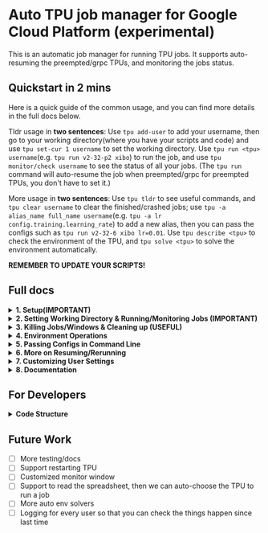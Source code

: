 # Auto TPU job manager for Google Cloud Platform (experimental)

This is an automatic job manager for running TPU jobs. It supports auto-resuming the preempted/grpc TPUs, and monitoring the jobs status.

## Quickstart in 2 mins

Here is a quick guide of the common usage, and you can find more details in the full docs below.

Tldr usage in **two sentences**: Use ``tpu add-user`` to add your username, then go to your working directory(where you have your scripts and code) and use ``tpu set-cur 1 username`` to set the working directory. Use ``tpu run <tpu> username``(e.g. ``tpu run v2-32-p2 xibo``) to run the job, and use ``tpu monitor/check username`` to see the status of all your jobs. (The ``tpu run`` command will auto-resume the job when preempted/grpc for preempted TPUs, you don't have to set it.)

More usage in **two sentences**: Use ``tpu tldr`` to see useful commands, and ``tpu clear username`` to clear the finished/crashed jobs; use ``tpu -a alias_name full_name username``(e.g. ``tpu -a lr config.training.learning_rate``) to add a new alias, then you can pass the configs such as ``tpu run v2-32-6 xibo lr=0.01``. Use ``tpu describe <tpu>`` to check the environment of the TPU, and ``tpu solve <tpu>`` to solve the environment automatically.

**REMEMBER TO UPDATE YOUR SCRIPTS!**

## Full docs

<details>
<summary> <strong>1. Setup(<strong>IMPORTANT</strong>) </strong></summary>

You should **update your scripts** to the newest version supporting command-line arguments. The newest scripts can be pulled from zhh's repo. The current finishing check is based on wandb final output, so please make sure your scripts are using wandb to log the final output.  
Also, this script is not very robust to attack, so please try **not to do OOD things**, for example, setting username to be `run`, `false`, `v2-32-2` or Chinese characters.

Use ``tpu add-user`` and follow the instructions to add your username.

</details>

<details>
<summary> <strong>2. Setting Working Directory & Running/Monitoring Jobs (<strong>IMPORTANT</strong>) </strong></summary>

The working directory is where you have your scripts and code. 

You can set multiple working directories and choose any of them when running code. The default working directory is `1`.  
You can set the working directory and run the job by:

```bash
tpu set-cur num username # Set the working directory <num> to the current directory, default directory is 1
tpu ls username # List all the working directories
tpu run tpu_name username [dir=1] # Run the job in working directory <dir>
```

The `tpu_name` is of the format of the **pre-defined tpu aliases** , like `v2-32-6`, `v2-32-p1`, or `v4-32-py2`. You can also pass full-name such as `kmh-tpuvm-v2-32-1`.

For all the aliases, use `tpu -lta` (list TPU aliases) to see. You can also add aliases by `tpu -ta alias FULL_TPU_NAME`. Please don't add aliases that may lead to contradictions to other things, for example `username` or `tag` or `config` or `s`.

**Example:**

```bash
tpu run v2-32-6 xibo # Default: run the job in working directory 1
tpu run v2-32-p1 lyy dir=2 # Run the job in working directory 2 
```

The `tpu run` command opens a monitor window to track all your jobs. Alternatively, you can use:

```bash
tpu monitor username
```

which updates the monitor window every 10 seconds. For one-time checks, use:

```bash
tpu check username
```

<details>
    <summary> <strong>2A. More Directory Operations (OPTIONAL)</strong></summary>

    ```bash
    tpu del-dir <num> username # Delete the working directory <num>
    tpu swap-dir <num1> <num2> username # Swap the working directory <num1> and <num2>
    ```
</details>

<details>
<summary> <strong>2B. Advanced Running Settings (OPTIONAL)</strong></summary>

The `run` command will ask whether to reapply when the TPU is preempted. 

You can add the flag `-apply` to skip the prompt.

You can add the flag `-q` to skip the monitor window.

You can add the tag by `tag=your_tag` to add a tag to the job, which will be shown in the monitor window.
You can add tags to **existing** jobs by:`tpu add-tag window_num tag_name username`

You can change the default rules for resuming/rerunning by passing `rule=<rule>` to the `tpu run` command. (Default: **auto-resume** on GRPC errors and **auto-reapply and resume** when preempted for preemptible TPUs and **do nothing** for other TPUs (you can set `rule=resume` to make it resume). See more in the **More on Resuming/Rerunning** section.)

</details>

<details>
<summary> <strong>2C. Advanced Monitor Configs(OPTIONAL)</strong></summary>



The monitor will show four things: the windows number(`w`), the directory(`d`), the tpu(`t`), and the job status(`s`). You can choose which to show by adding commands. There's also an additional flag "verbose"(`v`) available, meaning to show the messages(cut) from tmux windows even for the running jobs with known status.(Should be used with `s`) For example, to only show the working directory and the job status and detailed output of xibo, use:

```bash
tpu monitor xibo -dsv
```

If you don't want `tpu run` to open the monitor window, you can use `tpu set-settings monitor_after_run False username` to disable it. Also, you can set the default monitoring whether to monitor tpu/directory. See the **Customizing User Settings** section for more details.

</details>
</details>

<details>
<summary> <strong>3. Killing Jobs/Windows & Cleaning up (<strong>USEFUL</strong>)</strong></summary>

As you run more and more jobs, there will be a lot of tmux windows, which is messy.

You can use (**recommend to do occasionally**):

```bash
tpu clean username 
```

to kill all the tmux windows whose jobs are finished/error/killed.

To kill a job, use:

```bash
tpu kill/kill-job/-k/-kj -w=<windows_id>/window=<windows_id> username
```

Jobs with children jobs that were rerun/resumed will be killed based on the status of their children. Use `tpu clean username -re` to make all the rerun/resumed job be cleaned too.

**IMPORTANT**: If you have a job that has rerun setting, and it has been grpc, please remember to use `clean` to clear it if you **manually kill the window**, otherwise it may be rerunned.
<details>
<summary> <strong>3A. Other killing commands(OPTIONAL)</strong></summary>
To kill a specific tmux window (NOT RECOMMENDED):

```bash
tpu -kw/kill-window window_number username
```

After killing windows, some jobs may become "zombies" (i.e., jobs without associated windows). You can use these helpers to clean zombies (Supported, but NOT RECOMMENDED):

```bash
tpu -czw username # Clear all zombie windows
tpu -czj username # Clear all zombie jobs
tpu clear-finished username # Clear all finished jobs
tpu clear-error username # Clear all error jobs
tpu clear-all username # RECOMMENDED: Clear all finished/error jobs
```

The `clean` command integrates these actions, so using `kill-job + clean` is strongly recommended instead of manually killing windows with `tmux kill-window` or exit the window yourself. (If you like to kill the window yourself, we recommend doing `tpu clean username` occasionally to clear the job data associated with these windows, or others may get the annoying warning of the TPU occupied by your dead jobs.)
</details>

</details>

<details>
<summary> <strong>4. Environment Operations </strong></summary>

We support common operations, such as:

```bash
tpu apply/reapply tpu_name # Apply/reapply the TPU; reapply deletes and recreates the TPU
```

Environment operations are also supported:

```bash
tpu mount-disk tpu_name # Mount the disk and set up wandb for the TPU
tpu describe tpu_name # Describe the TPU environment
tpu check-status tpu_name # Check the TPU status (e.g., PREEMPTED, READY, CREATING, etc.)
```

An automatic environment solver is available to address TPU environment issues.  
Currently, it handles mounting issues, but contributions are welcome to enhance it into a **powerful one-line tool** for solving complex TPU environment problems you have encountered. This way, ideally we only need to manully fix every possible issue **once**!

```bash
tpu solve tpu_name # Integrated automatic environment solver
```

</details>


<details>
<summary> <strong>5. Passing Configs in Command Line</strong></summary>

We support passing configs in the command line by config aliases or full config name. You can also set your own config alias by:


```bash
tpu -a/-alias your_alias FULL_NAME username # add/change an alias
tpu -sa username # list all the aliases
tpu del-config-alias your_alias username # delete the alias
```

For example, you can do:

```bash
tpu -a lr config.training.learning_rate xibo
```

Then:

```bash
tpu run v2-32-6 xibo lr=0.01
tpu run v2-32-6 xibo config.training.learning_rate=0.01 # This is also supported
```

<details>
<summary> <strong>Some default aliases </strong></summary>

```bash
"lr": "config.training.learning_rate"
"bs": "config.training.batch_size"
"ep": "config.training.num_epochs"
"wd": "config.training.weight_decay"
"b1": "config.training.adam_b1"
"b2": "config.training.adam_b2"
"ckpt": "config.training.checkpoint_per_epoch"
```

</details>


</details>

<details>
<summary> <strong>6. More on Resuming/Rerunning </strong></summary>
You can manually resume/rerun a job by:

```bash
tpu resume windows=<windows_id> username # resume the job
tpu resume windows=<windows_id> tpu=<tpu> username # resume the job in a new TPU
tpu rerun windows=<windows_id> username # rerun the job
tpu rerun windows=<windows_id> tpu=<tpu> username # rerun the job in a new TPU
```

The difference between `resume` and `rerun` is that `resume` will load the job from the last checkpoint, while `rerun` will start a new job from the beginning.

Our default rules for resuming/rerunning are as follows:  
For preempted TPUs, we will reapply the TPU and resume the job when the job is preempted, and resume the job when the job encounters a GRPC error. For non-preempted TPUs, we will not perform any operations.  

You can pass the `rule=<rule>` to the `tpu run` command to set the rules. The available rules are:  
- `reapply`: Reapply when GRPC error occurs or when preempted.  
- `pass` (default for non-preempted TPUs): Do nothing.  
- `rerun`: Rerun when GRPC error occurs, reapply when preempted.  
- `pre` (default for preempted TPUs): Reapply when GRPC error occurs, resume
- `resume`(recommend for non-preempted TPUs, may change to default someday): Resume when GRPC error occurs, pass when preempted.

For example, if you want a job running in preempted TPUs to be rerunned instead of resumed when grpc, you can do:
```bash
tpu run v2-32-p2 xibo rule=rerun
```

If you want a job running in non-preempted TPUs to be resumed when grpc, you can do:

```bash
tpu run v2-32-2 xibo rule=resume
```

You can see all the rules using

```bash
tpu check-rules
```

If you want to know whether the job is a resumed job in the program(for example, use that to set a new wandb name/note), you can add `--log-stage` flag in `tpu run`, then it will pass an additional argument `config.stage` to indicate the number of resumes of this job. (For example, if the job has been resumed twice, that is, there're 3 runs in total including the current one, the current one will recieve an extra `config.stage=2` config).

We have a MONITOR to occasionally keep tract of all the job status and decide whether to resume/rerun. The default checking frequency for the jobs to be rerun is about 30 mins, that is, the jobs will wait at most 30 mins to be resumed. If you run a job that leads to a GRPC immediately, you can acknowledge the MONITOR to rerun that immediately by:

```bash
tpu ack
```

Then after no more than 3 mins you should expect the job to be resumed(if not, contact the admin).

</details>

<details>
<summary> <strong>7. Customizing User Settings </strong></summary>

We support customizing settings for users, and you can set/get them by:

```bash
tpu set-settings key value username # set the settings
tpu get-settings username # get the settings
tpu reset-settings username # reset all the settings
```

The current default settings and their meanings are:

```bash
{
    "monitor_after_run": True, # Whether to monitor the job after running
    "monitor_upd_time": 5, # The update time for the monitor window
    "monitor_length": 800, # The output capturing length for the monitor window to determine the job status
    "monitor_dir": True, # Whether to show the working directory in the monitor window
    "monitor_tpu": True, # Whether to show the TPU name in the monitor window
    "monitor_verbose": False, # Whether to show the output in the monitor window when the status is known
    "show_length": 200, # The output capturing length for the monitor window to show the job output
    "time_zone": "us", # The user timezone, only support 'us'(UTC-4)/'cn'(UTC+8) for now.
    "extra_settings": {} # The extra settings for future development
}
```

Also, to avoid concurrency issues of tmux windows creation, we use a `windows_offset` to offset the windows number for each user, and the number goes up by 1 for each new job. If you think the offset is too large, you can set it to a smaller number by:

```bash
tpu reset-window-num <num> <username>  # reset the offset to <num>
```

Please be careful not to have conflicts with current jobs.


</details>



<details>
<summary> <strong>8. Documentation</strong></summary>

```bash
tpu tldr
tpu -h command # details of the command
```

</details>

## For Developers

<details>
<summary> <strong>Code Structure </strong></summary>

The user interface is implemented in `tpu.py`, and the specific function implementation is in `utils/`.  
`MONITOR.py` does the check and resume work, and will be run all day, it will check the jobs and do unit tests occansionally according to ``data["MONITOR_config"]``(You can see the full format of ``data.json`` below, which is the key matadata we maintain to manage all the jobs).

We use MONITOR to referr to the global monitor process to separate it from the local monitor window for 
each user. 

For `utils/`:  
- `desciptions.py` does all the documentation work  
- `operate.py` does the tpu remote operations  
- `jobs.py` does the job management  
- `directories.py` deals with the user working dirs  
- `logger.py` does most of the logging with meta-data  
- `helpers.py` does the helper functions
- `error_handler.py` does the error handling works
- `unit_tests.py` does the unit tests (sanity checks)
- `develop.py` does the developer tools, to safely modify the metadata and avoid conflicts with current jobs
(see more in next paragraph)
<details>
<summary> <strong>Data Format </strong></summary>

The key data is stored in `data.json`, and the program reads and writes it using the API in `data_io.py`, which implements locking (in `lock.json`).  
The structure of `data.json` is as follows:

<details>
<summary> <strong>Full data.json structure </strong></summary>

```json
{
    "users": {
        "username": {
            "id": 0,
            "name": "username",
            "tmux_name": "username",
            "working_dir": {"1": "/path"},
            "job_data": [],
            "config_aliases": {"lr": "config.training.lr"},
            "settings": {
                "monitor_after_run": true,
                "monitor_upd_time": 5,
                "monitor_length": 800,
                "monitor_verbose": false,
                "monitor_dir": true,
                "monitor_tpu": true,
                "show_length": 300,
                "time_zone": "us"
            },
            "windows_offset": 42,
            "logs": []
        }
    },
    "user_list": ["username"],
    "id_list": [0],
    "id_user_dict": {"0": "username"},
    "user_id_dict": {"username": 0},
    "tpu_aliases": {"v2-1": "kmh-tpuvm-v2-32-1"},
    "all_tpus": {
        "europe-west4-a": ["..."],
        "us-central1-a": ["..."],
        "us-central2-b": ["..."],
        "preemptible": ["..."]
    },
    "monitor_config": {
        "test_freq": 3600,
        "checking_freq": 600
    },
    "wandb_api_key": "...",
    "conda_env_name": "NNX",
    "monitor_all_check_time": 20,
    "MONITOR_logs": [],
    "ack_MONITOR": false
}
```

Each job is described as:

<details>
<summary> <strong>Full job structure </strong></summary>

```json
{
    "user": "username",
    "windows_id": 1,
    "job_dir_id": 1,
    "job_dir": "/your/code/path",
    "tpu": "kmh-tpuvm-v2-32-preemptible-1",
    "job_tags": null,
    "log_dir": "/your/log/path",
    "staage_dir": "/your/staging/path",
    "extra_configs": "--lr=0.01",
    "status": "running",
    "error": null,
    "stage": 0,
    "monitor": true,
    "rules": {
        "preempted": "reapply",
        "grpc": "resume"
    },
    "extra_msgs": {},
    "start_time": "20250420_011026",
    "customized_settings": {}
}
```

</details>

</details>

</details>
</details>

</details>

</details>

## Future Work

- [ ] More testing/docs
- [ ] Support restarting TPU
- [ ] Customized monitor window
- [ ] Support to read the spreadsheet, then we can auto-choose the TPU to run a job  
- [ ] More auto env solvers  
- [ ] Logging for every user so that you can check the things happen since last time  

<!-- ## New Scripts
<details>

<details>
<summary> <strong>staging.sh </strong></summary>

```bash
# staging.sh
PASS_KA=0

if [ -n "$1" ]; then
	echo "1st arg(ka): $1"
	if [[ "$1" == ka=* ]]; then
		ka=${1#*=}
		export VM_NAME=$ka
		export PASS_KA=1
	fi
fi

source ka.sh $VM_NAME
now=`date '+%y%m%d%H%M%S'`
salt=`head /dev/urandom | tr -dc a-z0-9 | head -c6`
git config --global --add safe.directory $(pwd)
HERE=$(pwd)
commitid=`git show -s --format=%h`  # latest commit id; may not be exactly the same as the commit
export STAGEDIR=/$DATA_ROOT/staging/$USER/${now}-${salt}-${commitid}-code

echo 'Staging files...'
rsync -av . $STAGEDIR --exclude=tmp --exclude=.git --exclude=__pycache__ --exclude="*.png" --exclude="history" --exclude=wandb --exclude="zhh_code" --exclude="zhh"
cp -r /kmh-nfs-ssd-eu-mount/code/hanhong/MyFile/research_utils/Jax/zhh $STAGEDIR
echo 'Done staging.'

sudo chmod 777 -R $STAGEDIR

cd $STAGEDIR
echo 'Current dir: '`pwd`
# ------------------------------------------------

if [ $PASS_KA -eq 0 ]; then
	source run_remote.sh ${@:1}
else
	source run_remote.sh ${@:2}
fi

cd $HERE
```

</details>

<details>
<summary> <strong>run_remote.sh </strong></summary>

```bash
# run_remote.sh
source config.sh
CONDA_ENV=$OWN_CONDA_ENV_NAME

echo Running at $VM_NAME $ZONE

now=`date '+%Y%m%d_%H%M%S'`
export salt=`head /dev/urandom | tr -dc a-z0-9 | head -c6`
JOBNAME=${TASKNAME}/${now}_${salt}_${VM_NAME}_${CONFIG}_b${batch}_lr${lr}_ep${ep}_eval

LOGDIR=/$DATA_ROOT/logs/$USER/$JOBNAME

sudo mkdir -p ${LOGDIR}
sudo chmod 777 -R ${LOGDIR}
echo 'Log dir: '$LOGDIR
echo 'Staging dir: '$STAGEDIR

pane_id=$TMUX_PANE
current_window=$(tmux display-message -p -t "$pane_id" '#S:#I')
echo "Current tmux window: $current_window"

echo 'tpu: '$VM_NAME
tpu upd-log $current_window $LOGDIR $STAGEDIR $VM_NAME $now

export cmd="cd $STAGEDIR
echo 'Current dir: '
pwd
$CONDA_PY_PATH main.py --workdir=${LOGDIR} --mode=remote_run --config=configs/load_config.py:remote_run "

# add all the configs pass in to cmd
# add all the configs pass in to cmd
for arg in "$@"; 
    do
        if [[ $arg == --config* ]]; then
            export cmd="$cmd $arg"
        fi
    done

echo "Running command: $cmd"

gcloud compute tpus tpu-vm ssh $VM_NAME --zone $ZONE \
    --worker=all --ssh-flag="-n" --command "${cmd}" 2>&1 | tee -a $LOGDIR/output.log

if grep -q "wandb: Run history:" $LOGDIR/output.log; then
    echo "Job completed successfully"
    tpu finish-job $current_window
else
    echo "Job failed"
fi
```

</details> -->
